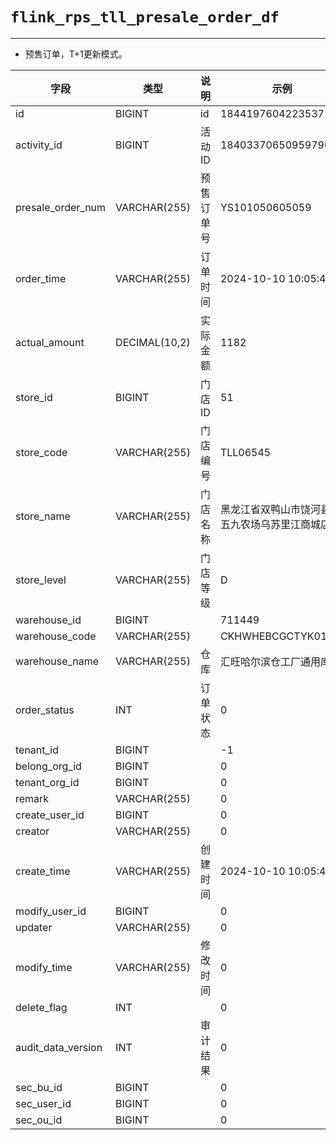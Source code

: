 # `flink_rps_tll_presale_order_df`

---

- 预售订单，T+1更新模式。


| 字段               | 类型          | 说明       | 示例                                           |
| ------------------ | ------------- | ---------- | ---------------------------------------------- |
| id                 | BIGINT        | id         | 1844197604223537154                            |
| activity_id        | BIGINT        | 活动ID     | 1840337065095979010                            |
| presale_order_num  | VARCHAR(255)  | 预售订单号 | YS101050605059                                 |
| order_time         | VARCHAR(255)  | 订单时间   | 2024-10-10 10:05:47                            |
| actual_amount      | DECIMAL(10,2) | 实际金额   | 1182                                           |
| store_id           | BIGINT        | 门店ID     | 51                                             |
| store_code         | VARCHAR(255)  | 门店编号   | TLL06545                                       |
| store_name         | VARCHAR(255)  | 门店名称   | 黑龙江省双鸭山市饶河县八五九农场乌苏里江商城店 |
| store_level        | VARCHAR(255)  | 门店等级   | D                                              |
| warehouse_id       | BIGINT        |            | 711449                                         |
| warehouse_code     | VARCHAR(255)  |            | CKHWHEBCGCTYK01                                |
| warehouse_name     | VARCHAR(255)  | 仓库       | 汇旺哈尔滨仓工厂通用库                         |
| order_status       | INT           | 订单状态   | 0                                              |
| tenant_id          | BIGINT        |            | -1                                             |
| belong_org_id      | BIGINT        |            | 0                                              |
| tenant_org_id      | BIGINT        |            | 0                                              |
| remark             | VARCHAR(255)  |            | 0                                              |
| create_user_id     | BIGINT        |            | 0                                              |
| creator            | VARCHAR(255)  |            | 0                                              |
| create_time        | VARCHAR(255)  | 创建时间   | 2024-10-10 10:05:47                            |
| modify_user_id     | BIGINT        |            | 0                                              |
| updater            | VARCHAR(255)  |            | 0                                              |
| modify_time        | VARCHAR(255)  | 修改时间   | 0                                              |
| delete_flag        | INT           |            | 0                                              |
| audit_data_version | INT           | 审计结果   | 0                                              |
| sec_bu_id          | BIGINT        |            | 0                                              |
| sec_user_id        | BIGINT        |            | 0                                              |
| sec_ou_id          | BIGINT        |            | 0                                              |
